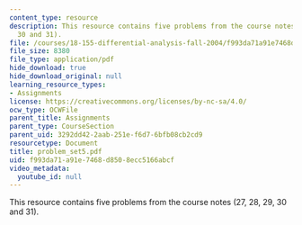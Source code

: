 ```yaml
---
content_type: resource
description: This resource contains five problems from the course notes (27, 28, 29,
  30 and 31).
file: /courses/18-155-differential-analysis-fall-2004/f993da71a91e7468d8508ecc5166abcf_problem_set5.pdf
file_size: 8380
file_type: application/pdf
hide_download: true
hide_download_original: null
learning_resource_types:
- Assignments
license: https://creativecommons.org/licenses/by-nc-sa/4.0/
ocw_type: OCWFile
parent_title: Assignments
parent_type: CourseSection
parent_uid: 3292dd42-2aab-251e-f6d7-6bfb08cb2cd9
resourcetype: Document
title: problem_set5.pdf
uid: f993da71-a91e-7468-d850-8ecc5166abcf
video_metadata:
  youtube_id: null
---
```

This resource contains five problems from the course notes (27, 28, 29, 30 and 31).